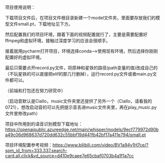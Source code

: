 项目使用说明：

下载项目文件后，在项目文件根目录新建一个model文件夹，里面要存放我们的模型文件small.pt，下载地址见下方。

然后配置我们的项目环境，跟着下面的视频配置就行了，主要是需要配置好ffmpeg和虚拟环境，接触过深度学习的应该会很顺手。

接着就用pycharm打开项目，环境选择conda—>使用现有环境，然后选择你刚刚配置好的虚拟环境。

最后只需要点开record.py文件，将原神和星铁的路径(path变量的值)改成自己的（不玩星铁的可以直接把elif的那几行删掉），运行record.py文件或者main.py文件都可以。

（前端和打包还在努力研究中）

（启动音默认是Ciallo，music文件夹里还提供了另外一个（Ciallo，请看我的0721），想改启动音的可以先把提示音丢进music文件夹里，再在play_music.py文件里修改path）

项目中所用到的语音识别模型下载地址：https://openaipublic.azureedge.net/main/whisper/models/9ecf779972d90ba49c06d968637d720dd632c55bbf19d441fb42bf17a411e794/small.pt

项目环境配置参考视频：https://www.bilibili.com/video/BV1a94y1H7ce/?spm_id_from=333.337.search-card.all.click&vd_source=d410e9caee7e65cbaf0703b4a1f1a7cc
